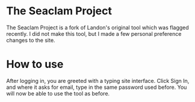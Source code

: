 # The Seaclam Project
The Seaclam Project is a fork of Landon's original tool which was flagged recently. I did not make this tool, but I made a few personal preference changes to the site.
# How to use
After logging in, you are greeted with a typing site interface. Click Sign In, and where it asks for email, type in the same password used before. You will now be able to use the tool as before.
